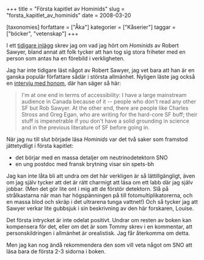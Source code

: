 +++
title = "Första kapitlet av Hominids"
slug = "forsta_kapitlet_av_hominids"
date = 2008-03-20

[taxonomies]
forfattare = ["Åka"]
kategorier = ["Kåserier"]
taggar = ["böcker", "vetenskap"]
+++

I ett [tidigare inlägg](vetenskap-och-sf) skrev jag om vad jag hört om
_Hominids_ av Robert Sawyer, bland annat att folk tycker att han tog sig
stora friheter med en person som antas ha en förebild i verkligheten.

Jag har inte tidigare läst något av Robert Sawyer, jag vet bara att han är en ganska populär författare sådär i största allmänhet. Nyligen läste jag också en [intervju med honom](http://www.sfquarterly.net/index.php/interviews/46-interviews/82-sfqs-interview-with-robert-j-sawyer), där han säger så här:

> I'm at one end in terms of accessibility: I have a large mainstream audience
> in Canada because of it -- people who don't read any other SF but Rob Sawyer.
> At the other end, there are people like Charles Stross and Greg Egan, who are
> writing for the hard-core SF buff; their stuff is impenetrable if you don't
> have a solid grounding in science and in the previous literature of SF before
> going in.

När jag nu till slut började läsa _Hominids_ var det två saker som framstod jättetydligt i första kapitlet:

* det börjar med en massa detaljer om neutrinodetektorn SNO
* en ung postdoc med fransk brytning visar sin spets-bh

Jag kan inte låta bli att undra om det här verkligen är så lättillgängligt,
även om jag själv tycker att det är rätt charmigt att läsa om ett labb där
jag själv jobbar. (Men det gör lite ont i mig att de förstör detektorn. Slå
på strålkastarna när man har högspänningen på till fotomultiplikatorerna, och
en massa blod och skräp i det ultrarena tunga vattnet!) Och så tycker jag att
Sawyer verkar lite gubbsjuk i sin beskrivning av den här forskaren, Louise.

Det första intrycket är inte odelat positivt. Undrar om resten av boken kan
kompensera för det, eller om det är som Tommy skrev i en kommentar, att
personskildringen i allmänhet är orealistisk. Jag får återkomma om detta.

Men jag kan nog ändå rekommendera den som vill veta något om SNO att läsa
bara de första 2-3 sidorna i boken.
